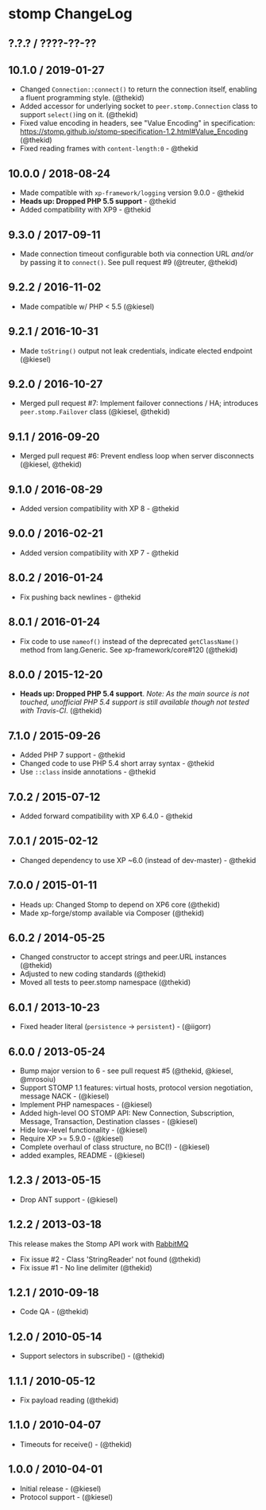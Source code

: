 stomp ChangeLog
========================================================================

## ?.?.? / ????-??-??

## 10.1.0 / 2019-01-27

* Changed `Connection::connect()` to return the connection itself,
  enabling a fluent programming style.
  (@thekid)
* Added accessor for underlying socket to `peer.stomp.Connection` class
  to support `select()`ing on it.
  (@thekid)
* Fixed value encoding in headers, see "Value Encoding" in specification:
  https://stomp.github.io/stomp-specification-1.2.html#Value_Encoding
  (@thekid)
* Fixed reading frames with `content-length:0` - @thekid

## 10.0.0 / 2018-08-24

* Made compatible with `xp-framework/logging` version 9.0.0 - @thekid
* **Heads up: Dropped PHP 5.5 support** - @thekid
* Added compatibility with XP9 - @thekid

## 9.3.0 / 2017-09-11

* Made connection timeout configurable both via connection URL *and/or* by
  passing it to `connect()`. See pull request #9
  (@treuter, @thekid)

## 9.2.2 / 2016-11-02

* Made compatible w/ PHP < 5.5
  (@kiesel)

## 9.2.1 / 2016-10-31

* Made `toString()` output not leak credentials, indicate elected endpoint
  (@kiesel)

## 9.2.0 / 2016-10-27

* Merged pull request #7: Implement failover connections / HA; introduces
  `peer.stomp.Failover` class
  (@kiesel, @thekid)

## 9.1.1 / 2016-09-20

* Merged pull request #6: Prevent endless loop when server disconnects
  (@kiesel, @thekid)

## 9.1.0 / 2016-08-29

* Added version compatibility with XP 8 - @thekid

## 9.0.0 / 2016-02-21

* Added version compatibility with XP 7 - @thekid

## 8.0.2 / 2016-01-24

* Fix pushing back newlines - @thekid

## 8.0.1 / 2016-01-24

* Fix code to use `nameof()` instead of the deprecated `getClassName()`
  method from lang.Generic. See xp-framework/core#120
  (@thekid)

## 8.0.0 / 2015-12-20

* **Heads up: Dropped PHP 5.4 support**. *Note: As the main source is not
  touched, unofficial PHP 5.4 support is still available though not tested
  with Travis-CI*.
  (@thekid)

## 7.1.0 / 2015-09-26

* Added PHP 7 support - @thekid
* Changed code to use PHP 5.4 short array syntax - @thekid
* Use `::class` inside annotations - @thekid

## 7.0.2 / 2015-07-12

* Added forward compatibility with XP 6.4.0 - @thekid

## 7.0.1 / 2015-02-12

* Changed dependency to use XP ~6.0 (instead of dev-master) - @thekid

## 7.0.0 / 2015-01-11

* Heads up: Changed Stomp to depend on XP6 core (@thekid)
* Made xp-forge/stomp available via Composer (@thekid)

## 6.0.2 / 2014-05-25

* Changed constructor to accept strings and peer.URL instances (@thekid)
* Adjusted to new coding standards (@thekid)
* Moved all tests to peer.stomp namespace (@thekid)

## 6.0.1 / 2013-10-23

* Fixed header literal (`persistence` -> `persistent`) - (@iigorr)

## 6.0.0 / 2013-05-24

* Bump major version to 6 - see pull request #5 (@thekid, @kiesel, @mrosoiu)
* Support STOMP 1.1 features: virtual hosts, protocol version negotiation,
  message NACK - (@kiesel)
* Implement PHP namespaces - (@kiesel)
* Added high-level OO STOMP API: New Connection, Subscription, Message,
  Transaction, Destination classes - (@kiesel)
* Hide low-level functionality - (@kiesel)
* Require XP >= 5.9.0 - (@kiesel)
* Complete overhaul of class structure, no BC(!) - (@kiesel)
* added examples, README - (@kiesel)

## 1.2.3 / 2013-05-15

* Drop ANT support - (@kiesel)

## 1.2.2 / 2013-03-18
This release makes the Stomp API work with [RabbitMQ](http://www.rabbitmq.com/)

* Fix issue #2 - Class 'StringReader' not found (@thekid)
* Fix issue #1 - No line delimiter (@thekid)

## 1.2.1 / 2010-09-18

* Code QA - (@thekid)

## 1.2.0 / 2010-05-14

* Support selectors in subscribe() - (@thekid)

## 1.1.1 / 2010-05-12 

* Fix payload reading (@thekid)

## 1.1.0 / 2010-04-07

* Timeouts for receive() - (@thekid)

## 1.0.0 / 2010-04-01

* Initial release - (@kiesel)
* Protocol support - (@kiesel)